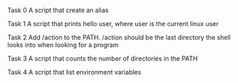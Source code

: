 Task 0
A script that create an alias

Task 1
A script that prints hello user, where user is the current linux user

Task 2
Add /action to the PATH. /action should be the last directory the shell looks into when looking for a program

Task 3
A script that  counts the number of directories in the PATH

Task 4
A script that list environment variables
